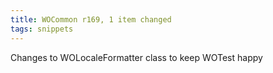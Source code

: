 ```yaml
---
title: WOCommon r169, 1 item changed
tags: snippets
---
```


Changes to WOLocaleFormatter class to keep WOTest happy

